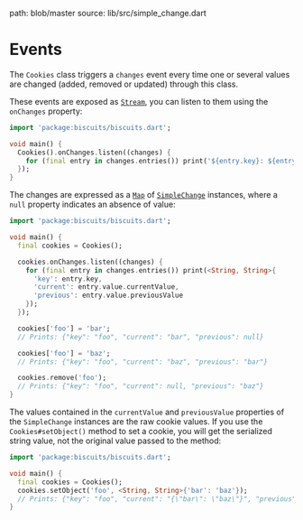 path: blob/master
source: lib/src/simple_change.dart

# Events
The `Cookies` class triggers a `changes` event every time one or several values are changed (added, removed or updated) through this class.

These events are exposed as [`Stream`](https://api.dartlang.org/stable/dart-async/Stream-class.html), you can listen to them using the `onChanges` property:

```dart
import 'package:biscuits/biscuits.dart';

void main() {
  Cookies().onChanges.listen((changes) {
    for (final entry in changes.entries()) print('${entry.key}: ${entry.value}');
  });
}
```

The changes are expressed as a [`Map`](https://developer.mozilla.org/en-US/docs/Web/JavaScript/Reference/Global_Objects/Map) of [`SimpleChange`](https://github.com/cedx/biscuits.dart/blob/master/lib/src/simple_change.dart) instances, where a `null` property indicates an absence of value:

```dart
import 'package:biscuits/biscuits.dart';

void main() {
  final cookies = Cookies();

  cookies.onChanges.listen((changes) {
    for (final entry in changes.entries()) print(<String, String>{
      'key': entry.key,
      'current': entry.value.currentValue,
      'previous': entry.value.previousValue
    });
  });

  cookies['foo'] = 'bar';
  // Prints: {"key": "foo", "current": "bar", "previous": null}

  cookies['foo'] = 'baz';
  // Prints: {"key": "foo", "current": "baz", "previous": "bar"}

  cookies.remove('foo');
  // Prints: {"key": "foo", "current": null, "previous": "baz"}
}
```

The values contained in the `currentValue` and `previousValue` properties of the `SimpleChange` instances are the raw cookie values. If you use the `Cookies#setObject()` method to set a cookie, you will get the serialized string value, not the original value passed to the method:

```dart
import 'package:biscuits/biscuits.dart';

void main() {
  final cookies = Cookies();
  cookies.setObject('foo', <String, String>{'bar': 'baz'});
  // Prints: {"key": "foo", "current": "{\"bar\": \"baz\"}", "previous": null}
}
```
